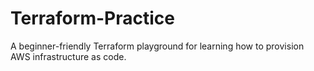 # Terraform-Practice
A beginner-friendly Terraform playground for learning how to provision AWS infrastructure as code.
